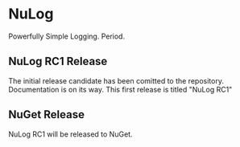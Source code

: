 NuLog
=====

Powerfully Simple Logging. Period.

## NuLog RC1 Release
The initial release candidate has been comitted to the repository.  Documentation is on its way.  This first release is titled "NuLog RC1"

## NuGet Release
NuLog RC1 will be released to NuGet.
